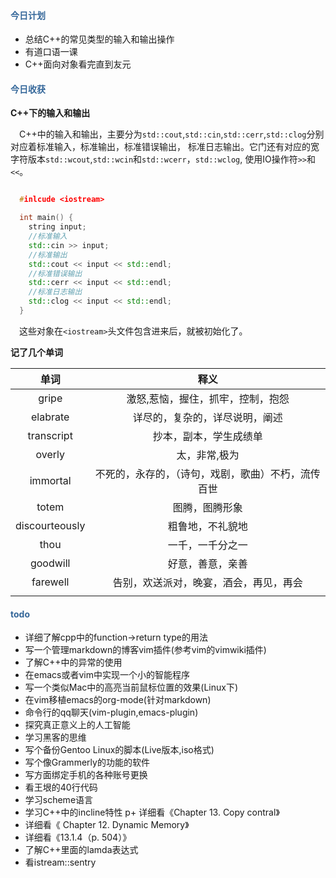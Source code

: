 #### <div style="color:#369">今日计划</div>

+ 总结C++的常见类型的输入和输出操作
+ 有道口语一课
+ C++面向对象看完直到友元

#### <div style="color:#369">今日收获</div>

**C++下的输入和输出**

&ensp;&ensp;C++中的输入和输出，主要分为`std::cout`,`std::cin`,`std::cerr`,`std::clog`分别对应着标准输入，标准输出，标准错误输出， 标准日志输出。它门还有对应的宽字符版本`std::wcout`,`std::wcin`和`std::wcerr`，`std::wclog`, 使用IO操作符`>>`和`<<`。

``` cpp

  #inlcude <iostream>

  int main() {
    string input;
    //标准输入	
    std::cin >> input;
    //标准输出
	std::cout << input << std::endl;
	//标准错误输出
	std::cerr << input << std::endl;
	//标准日志输出
	std::clog << input << std::endl;
  }

```


&ensp;&ensp;这些对象在`<iostream>`头文件包含进来后，就被初始化了。


**记了几个单词**

| 单词           | 释义                                               |
| :---:          | :---:                                              |
| gripe          | 激怒,惹恼，握住，抓牢，控制，抱怨                  |
| elabrate       | 详尽的，复杂的，详尽说明，阐述                     |
| transcript     | 抄本，副本，学生成绩单                             |
| overly         | 太，非常,极为                                      |
| immortal       | 不死的，永存的，（诗句，戏剧，歌曲）不朽，流传百世 |
| totem          | 图腾，图腾形象                                     |
| discourteously | 粗鲁地，不礼貌地                                   |
| thou           | 一千，一千分之一                                   |
| goodwill       | 好意，善意，亲善                                   |
| farewell       | 告别，欢送派对，晚宴，酒会，再见，再会             |
|                |                                                    |

#### <div style="color:#369">todo</div>
+ 详细了解cpp中的function->return type的用法
+ 写一个管理markdown的博客vim插件(参考vim的vimwiki插件)
+ 了解C++中的异常的使用
+ 在emacs或者vim中实现一个小的智能程序
+ 写一个类似Mac中的高亮当前鼠标位置的效果(Linux下)
+ 在vim移植emacs的org-mode(针对markdown)
+ 命令行的qq聊天(vim-plugin,emacs-plugin)
+ 探究真正意义上的人工智能
+ 学习黑客的思维
+ 写个备份Gentoo Linux的脚本(Live版本,iso格式)
+ 写个像Grammerly的功能的软件
+ 写方面绑定手机的各种账号更换
+ 看王垠的40行代码
+ 学习scheme语言
+ 学习C++中的incline特性
p+ 详细看《Chapter 13. Copy contral》
+ 详细看《 Chapter 12. Dynamic Memory》
+ 详细看《13.1.4（p. 504）》
+ 了解C++里面的lamda表达式
+ 看istream::sentry








